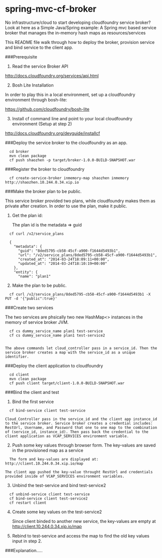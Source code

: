 spring-mvc-cf-broker
====================
No infrastructure/cloud to start developing cloudfoundry service broker? Look at here as a Simple Java/Spring example:
A Spring mvc based service broker that manages the in-memory hash maps as resources/services

This README file walk through how to deploy the broker, provision service and bind service to the client app.

###Prerequisite
1. Read the service Broker API

http://docs.cloudfoundry.org/services/api.html

2. Bosh Lite Installation

In order to play this in a local environment, set up a cloudfoundry environment through bosh-lite:

https://github.com/cloudfoundry/bosh-lite

3. Install cf command line and point to your local cloudfoundry environment (Setup at step 2)

http://docs.cloudfoundry.org/devguide/installcf

###Deploy the service broker to the cloudfoundry as an app.

  ```
    cd broker
    mvn clean package
    cf push shaozhen -p target/broker-1.0.0-BUILD-SNAPSHOT.war
  ```
  
###Register the broker to cloudfoundry  

  ```
    cf create-service-broker inmemory-map shaozhen inmemory http://shaozhen.10.244.0.34.xip.io
  ```
###Make the broker plan to be public.

This service broker provided two plans, while cloudfoundry makes them as private after creation. In order to use the plan, make it public.

1. Get the plan id:

   The plan id is the metadata => guid

  ```
    cf curl /v2/service_plans
    
    {
      "metadata": {
        "guid": "8ded5795-cb58-45cf-a900-f1644d5493b1",
        "url": "/v2/service_plans/8ded5795-cb58-45cf-a900-f1644d5493b1",
        "created_at": "2014-03-24T18:09:11+00:00",
        "updated_at": "2014-03-24T18:10:19+00:00"
      },
      "entity": {
        "name": "plan1"       
  ```
2. Make the plan to be public. 

  ```
    cf curl /v2/service_plans/8ded5795-cb58-45cf-a900-f1644d5493b1 -X PUT -d '{"public":true}'
  ```
   
###Create two services

   The two services are phsically two new HashMap<> instances in the memory of service broker JVM.
   
  ```
    cf cs dummy_service_name plan1 test-service
    cf cs dummy_service_name plan1 test-service2
    
  ```
  
    The above commands let cloud_controller pass in a service_id. Then the service broker creates a map with the service_id as a unique identifier. 
    
###Deploy the client application to cloudfoundry

  ```
    cd client
    mvn clean package
    cf push client target/client-1.0.0-BUILD-SNAPSHOT.war 
  ```

###Bind the client and test

1. Bind the first service
  
  ```
    cf bind-service client test-service
  ``` 

    Cloud_Controller pass in the service_id and the client app instance_id to the service broker. Service broker creates a credential includes: RestUrl, Username, and Password that one to one map to the combination of (service_id, instance_id). Then pass back the credential to the client application as VCAP_SERVICES environment variable.

2. Push some key values through browser form. The key-values are saved in the provisioned map as a service

  ```
    The form and key-values are displayed at: http://client.10.244.0.34.xip.io/map
  ```  

    The client app pushed the key-value throught RestUrl and credentials provided inside of VCAP_SERVICES environment variables.

3. Unbind the test-service and bind test-service2

  ```
    cf unbind-service client test-service
    cf bind-service client test-service2
    cf restart client
  ```
4. Create some key values on the test-service2

   Since client binded to another new service, the key-values are empty at http://client.10.244.0.34.xip.io/map
   
5. Rebind to test-service and access the map to find the old key values input in step 2.

###Explanation.....





  

  
